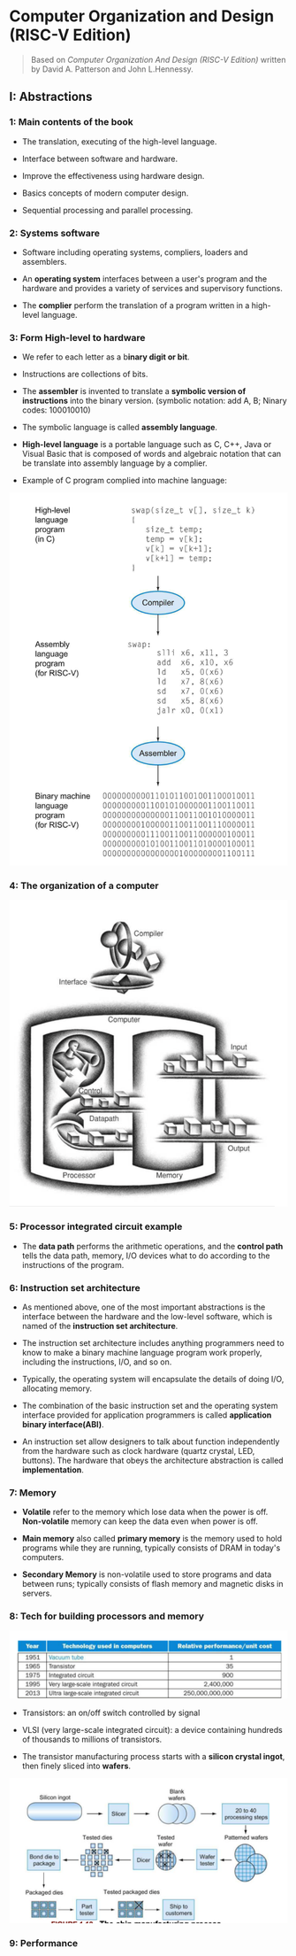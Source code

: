 # Computer Organization and Design (RISC-V Edition)

> Based on *Computer Organization And Design (RISC-V Edition)* written by David A. Patterson and John L.Hennessy.

## I: Abstractions 

### 1: Main contents of the book 

- The translation, executing of the high-level language.

- Interface between software and hardware.

- Improve the effectiveness using hardware design.

- Basics concepts of modern computer design.

- Sequential processing and parallel processing.


### 2: Systems software 

-  Software including operating systems, compliers, loaders and assemblers.

- An **operating system** interfaces between a user's program and the hardware and provides a variety of services and supervisory functions.

- The **complier** perform the translation of a program written in a high-level language.

### 3: Form High-level to hardware 

- We refer to each letter as a b**inary digit or bit**.

- Instructions are collections of bits.

- The **assembler** is invented to translate a **symbolic version of instructions** into the binary version. (symbolic notation: add A, B; Ninary codes: 100010010)

- The symbolic language is called **assembly language**.

- **High-level language** is a portable language such as C, C++, Java or Visual Basic that is composed of words and algebraic notation that can be translate into assembly language by a complier.

- Example of C program complied into machine language:

![](image/2023-07-02-13-34-37.png)


### 4: The organization of a computer

![](image/2023-07-02-13-39-08.png)

### 5: Processor integrated circuit example 

- The **data path** performs the arithmetic operations, and the **control path** tells the data path, memory, I/O devices what to do according to the instructions of the program.


### 6: Instruction set architecture

- As mentioned above, one of the most important abstractions is the interface between the hardware and the low-level software, which is named of the **instruction set architecture**.

- The instruction set architecture includes anything programmers need to know to make a binary machine language program work properly, including the instructions, I/O, and so on.

- Typically, the operating system will encapsulate the details of doing I/O, allocating memory. 

- The combination of the basic instruction set and the operating system interface provided for application programmers is called **application binary interface(ABI)**.

- An instruction set allow designers to talk about function independently from the hardware such as clock hardware (quartz crystal, LED, buttons). The hardware that obeys the architecture abstraction is called **implementation**.

### 7: Memory 

- **Volatile** refer to the memory which lose data when the power is off. **Non-volatile** memory can keep the data even when power is off.

- **Main memory** also called **primary memory** is the memory used to hold programs while they are running, typically consists of DRAM in today's computers.

- **Secondary Memory** is non-volatile used to store programs and data between runs; typically consists of flash memory and magnetic disks in servers.

### 8: Tech for building processors and memory 

![](image/2023-07-03-09-53-02.png)

- Transistors: an on/off switch controlled by signal 

- VLSI (very large-scale integrated circuit): a device containing hundreds of thousands to millions of transistors.

- The transistor manufacturing process starts with a **silicon crystal ingot**, then finely sliced into **wafers**.


![](image/2023-07-03-09-58-33.png)


### 9: Performance 